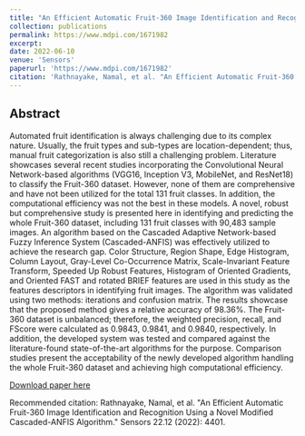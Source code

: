 ```yaml
---
title: "An Efficient Automatic Fruit-360 Image Identification and Recognition Using a Novel Modified Cascaded-ANFIS Algorithm. "
collection: publications
permalink: https://www.mdpi.com/1671982
excerpt:
date: 2022-06-10
venue: 'Sensors'
paperurl: 'https://www.mdpi.com/1671982'
citation: 'Rathnayake, Namal, et al. "An Efficient Automatic Fruit-360 Image Identification and Recognition Using a Novel Modified Cascaded-ANFIS Algorithm." Sensors 22.12 (2022): 4401.'
---
```



## Abstract
Automated fruit identification is always challenging due to its complex nature. Usually, the fruit types and sub-types are location-dependent; thus, manual fruit categorization is also still a challenging problem. Literature showcases several recent studies incorporating the Convolutional Neural Network-based algorithms (VGG16, Inception V3, MobileNet, and ResNet18) to classify the Fruit-360 dataset. However, none of them are comprehensive and have not been utilized for the total 131 fruit classes. In addition, the computational efficiency was not the best in these models. A novel, robust but comprehensive study is presented here in identifying and predicting the whole Fruit-360 dataset, including 131 fruit classes with 90,483 sample images. An algorithm based on the Cascaded Adaptive Network-based Fuzzy Inference System (Cascaded-ANFIS) was effectively utilized to achieve the research gap. Color Structure, Region Shape, Edge Histogram, Column Layout, Gray-Level Co-Occurrence Matrix, Scale-Invariant Feature Transform, Speeded Up Robust Features, Histogram of Oriented Gradients, and Oriented FAST and rotated BRIEF features are used in this study as the features descriptors in identifying fruit images. The algorithm was validated using two methods: iterations and confusion matrix. The results showcase that the proposed method gives a relative accuracy of 98.36%. The Fruit-360 dataset is unbalanced; therefore, the weighted precision, recall, and FScore were calculated as 0.9843, 0.9841, and 0.9840, respectively. In addition, the developed system was tested and compared against the literature-found state-of-the-art algorithms for the purpose. Comparison studies present the acceptability of the newly developed algorithm handling the whole Fruit-360 dataset and achieving high computational efficiency.



[Download paper here](https://www.mdpi.com/1671982)

Recommended citation: Rathnayake, Namal, et al. "An Efficient Automatic Fruit-360 Image Identification and Recognition Using a Novel Modified Cascaded-ANFIS Algorithm." Sensors 22.12 (2022): 4401.
